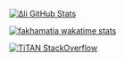 
[![Δli GitHub Stats](https://github-readme-stats.vercel.app/api?username=fakhamatia&theme=dark&hide=stars&count_private=true&show_icons=true)](https://github.com/anuraghazra/github-readme-stats)

[![fakhamatia wakatime stats](https://github-readme-stats.vercel.app/api/wakatime?username=fakhamatia&layout=compact&theme=dark)](https://github.com/anuraghazra/github-readme-stats)

[![TiTAN StackOverflow](https://github-readme-stackoverflow.vercel.app/?userID=10695748&layout=compact&theme=dark)](https://stackoverflow.com/users/10695748/titan)
